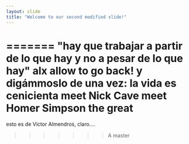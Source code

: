 ```yaml
---
layout: slide 
title: "Welcome to our second modified slide!" 
---
```

=======
"hay que trabajar a partir de lo que hay y no a pesar de lo que hay"
alx
allow to go back!
y digámmoslo de una vez: la vida es cenicienta meet Nick Cave meet Homer Simpson the great
=======
esto es de Victor Almendros, claro....
>>>>>>>A master

